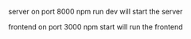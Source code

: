 server on port 8000
npm run dev will start the server

frontend on port 3000
npm start will run the frontend
